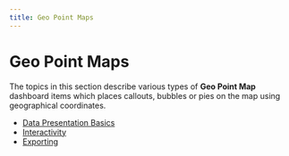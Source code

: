 ```yaml
---
title: Geo Point Maps
---
```

# Geo Point Maps
The topics in this section describe various types of **Geo Point Map** dashboard items which places callouts, bubbles or pies on the map using geographical coordinates.
* [Data Presentation Basics](../../../../dashboard-for-web/articles/web-dashboard-viewer-mode/dashboard-items/geo-point-maps/data-presentation-basics.md)
* [Interactivity](../../../../dashboard-for-web/articles/web-dashboard-viewer-mode/dashboard-items/geo-point-maps/interactivity.md)
* [Exporting](../../../../dashboard-for-web/articles/web-dashboard-viewer-mode/dashboard-items/geo-point-maps/exporting.md)